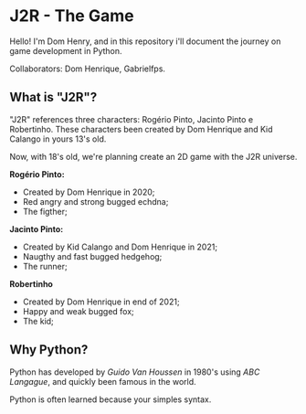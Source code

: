 # J2R - The Game

Hello! I'm Dom Henry, and in this repository i'll document the journey on game development in Python.

Collaborators: Dom Henrique, Gabrielfps.

## What is "J2R"?

"J2R" references three characters: Rogério Pinto, Jacinto Pinto e Robertinho. These characters been created by Dom Henrique and Kid Calango in yours 13's old. 

Now, with 18's old, we're planning create an 2D game with the J2R universe.

**Rogério Pinto:**
- Created by Dom Henrique in 2020;
- Red angry and strong bugged echdna;
- The figther;

**Jacinto Pinto:**
- Created by Kid Calango and Dom Henrique in 2021;
- Naugthy and fast bugged hedgehog;
- The runner;

**Robertinho**
- Created by Dom Henrique in end of 2021;
- Happy and weak bugged fox;
- The kid;


## Why Python?

Python has developed by *Guido Van Houssen* in 1980's using *ABC Langague*, and quickly been famous in the world.

Python is often learned because your simples syntax.
